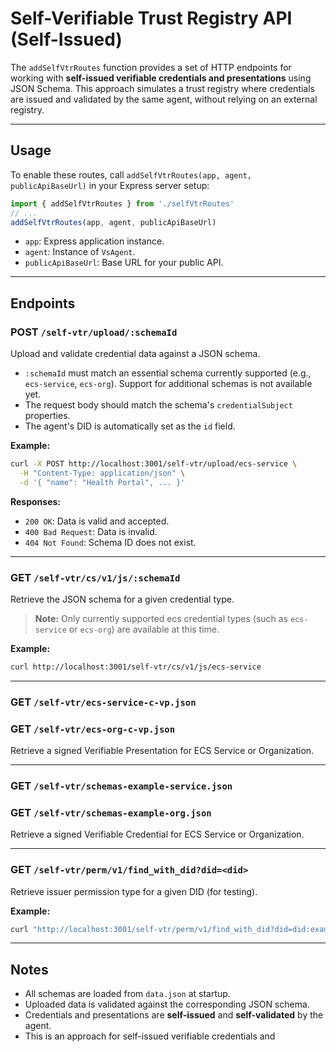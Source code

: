 # Self-Verifiable Trust Registry API (Self-Issued)

The `addSelfVtrRoutes` function provides a set of HTTP endpoints for working with **self-issued verifiable credentials and presentations** using JSON Schema. This approach simulates a trust registry where credentials are issued and validated by the same agent, without relying on an external registry.

---

## Usage

To enable these routes, call `addSelfVtrRoutes(app, agent, publicApiBaseUrl)` in your Express server setup:

```typescript
import { addSelfVtrRoutes } from './selfVtrRoutes'
// ...
addSelfVtrRoutes(app, agent, publicApiBaseUrl)
```

- `app`: Express application instance.
- `agent`: Instance of `VsAgent`.
- `publicApiBaseUrl`: Base URL for your public API.

---

## Endpoints

### POST `/self-vtr/upload/:schemaId`

Upload and validate credential data against a JSON schema.

- `:schemaId` must match an essential schema currently supported (e.g., `ecs-service`, `ecs-org`). Support for additional schemas is not available yet.
- The request body should match the schema's `credentialSubject` properties.
- The agent's DID is automatically set as the `id` field.

**Example:**
```bash
curl -X POST http://localhost:3001/self-vtr/upload/ecs-service \
  -H "Content-Type: application/json" \
  -d '{ "name": "Health Portal", ... }'
```

**Responses:**
- `200 OK`: Data is valid and accepted.
- `400 Bad Request`: Data is invalid.
- `404 Not Found`: Schema ID does not exist.

---

### GET `/self-vtr/cs/v1/js/:schemaId`

Retrieve the JSON schema for a given credential type.
> **Note:** Only currently supported ecs credential types (such as `ecs-service` or `ecs-org`) are available at this time.

**Example:**
```bash
curl http://localhost:3001/self-vtr/cs/v1/js/ecs-service
```

---

### GET `/self-vtr/ecs-service-c-vp.json`  
### GET `/self-vtr/ecs-org-c-vp.json`

Retrieve a signed Verifiable Presentation for ECS Service or Organization.

---

### GET `/self-vtr/schemas-example-service.json`  
### GET `/self-vtr/schemas-example-org.json`

Retrieve a signed Verifiable Credential for ECS Service or Organization.

---

### GET `/self-vtr/perm/v1/find_with_did?did=<did>`

Retrieve issuer permission type for a given DID (for testing).

**Example:**
```bash
curl "http://localhost:3001/self-vtr/perm/v1/find_with_did?did=did:example:123"
```

---

## Notes

- All schemas are loaded from `data.json` at startup.
- Uploaded data is validated against the corresponding JSON schema.
- Credentials and presentations are **self-issued** and **self-validated** by the agent.
- This is an approach for self-issued verifiable credentials and
